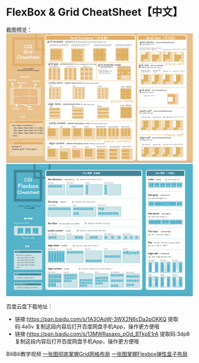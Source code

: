 # FlexBox & Grid CheatSheet【中文】

截图预览：
![](grid.png)
![](flexbox.png)

百度云盘下载地址：
* 链接:https://pan.baidu.com/s/1A3OAoW-3WX2N6cDa2pOKKQ 提取码:4a5v 复制这段内容后打开百度网盘手机App，操作更方便哦
* 链接:https://pan.baidu.com/s/13MWRasaxo_pGd_BTkpE1rA 提取码:3dp8 复制这段内容后打开百度网盘手机App，操作更方便哦

BiliBili教学视频
[一张图彻底掌握Grid网格布局](https://www.bilibili.com/video/BV1jA411h7sy/)
[一张图掌握Flexbox弹性盒子布局](https://www.bilibili.com/video/BV1K64y1u7eb/)